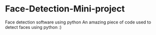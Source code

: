 # Face-Detection-Mini-project
Face detection software using python
An amazing piece of code used to detect faces using python :)

